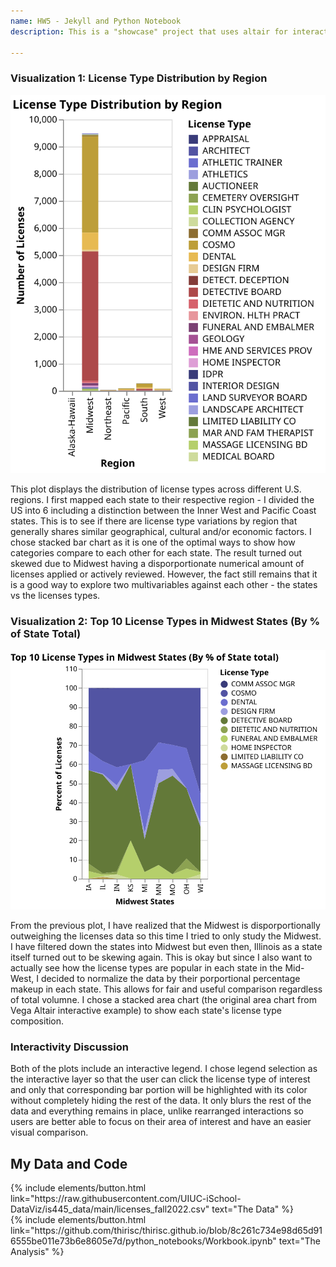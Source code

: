 ```yaml
---
name: HW5 - Jekyll and Python Notebook
description: This is a "showcase" project that uses altair for interactive viz!

---
```


### Visualization 1: License Type Distribution by Region 

![License Type Distribution by Region](../images/licennseplot1.svg)

This plot displays the distribution of license types across different U.S. regions. I first mapped each state to their respective region - I divided the US into 6 including a distinction between the Inner West and Pacific Coast states. This is to see if there are license type variations by region that generally shares similar geographical, cultural and/or economic factors. I chose stacked bar chart as it is one of the optimal ways to show how categories compare to each other for each state. The result turned out skewed due to Midwest having a disporportionate numerical amount of licenses applied or actively reviewed. However, the fact still remains that it is a good way to explore two multivariables against each other - the states vs the licenses types. 



### Visualization 2: Top 10 License Types in Midwest States (By % of State Total)

![Top 10 License Types in Midwest States](../images/licenseplot2.svg)

From the previous plot, I have realized that the Midwest is disporportionally outweighing the licenses data so this time I tried to only study the Midwest. I have filtered down the states into Midwest but even then, Illinois as a state itself turned out to be skewing again. This is okay but since I also want to actually see how the license types are popular in each state in the Mid-West, I decided to normalize the data by their porportional percentage makeup in each state. This allows for fair and useful comparison regardless of total volumne. I chose a stacked area chart (the original area chart from Vega Altair interactive example) to show each state's license type composition. 



### Interactivity Discussion
Both of the plots include an interactive legend. I chose legend selection as the interactive layer so that the user can click the license type of interest and only that corresponding bar portion will be highlighted with its color without completely hiding the rest of the data. It only blurs the rest of the data and everything remains in place, unlike rearranged interactions so users are better able to focus on their area of interest and have an easier visual comparison. 


## My Data and Code
<div class="left">
{% include elements/button.html link="https://raw.githubusercontent.com/UIUC-iSchool-DataViz/is445_data/main/licenses_fall2022.csv" text="The Data" %}
</div>

<div class="right">
{% include elements/button.html link="https://github.com/thirisc/thirisc.github.io/blob/8c261c734e98d65d916555be011e73b6e8605e7d/python_notebooks/Workbook.ipynb" text="The Analysis" %}  
</div>
